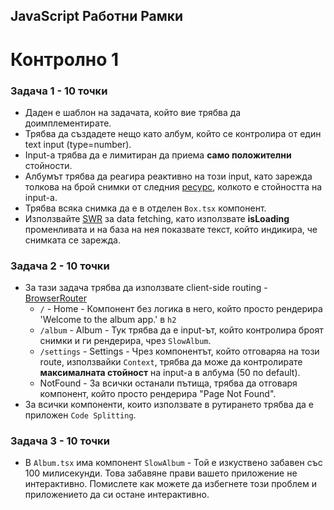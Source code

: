 ## JavaScript Работни Рамки

# Контролно 1

### Задача 1 - 10 точки

* Даден е шаблон на задачата, който вие трябва да доимплементирате.
* Трябва да създадете нещо като албум, който се контролира от един text input (type=number).
* Input-а трябва да е лимитиран да приема **само положителни** стойности.
* Албумът трябва да реагира реактивно на този input, като зарежда толкова на брой снимки от следния [ресурс](https://jsonplaceholder.typicode.com/photos), колкото е стойността на input-a.
* Трябва всяка снимка да е в отделен `Box.tsx` компонент.
* Използвайте [SWR](https://swr.vercel.app/docs/getting-started) за data fetching, като използвате **isLoading** променливата и на база на нея показвате текст, който индикира, че снимката се зарежда.

### Задача 2 - 10 точки
* За тази задача трябва да използвате client-side routing - [BrowserRouter](https://reactrouter.com/en/main/start/overview)
  * `/` - Home - Компонент без логика в него, който просто рендерира 'Welcome to the album app.' в `h2`
  * `/album` - Album - Тук трябва да е input-ът, който контролира броят снимки и ги рендерира, чрез `SlowAlbum`.
  * `/settings` - Settings - Чрез компонентът, който отговаряа на този route, използвайки `Context`, трябва да може да контролирате **максималната стойност** на input-a в албума (50 по default).
  * NotFound - За всички останали пътища, трябва да отговаря компонент, който просто рендерира "Page Not Found". 
* За всички компоненти, които използвате в рутирането трябва да е приложен `Code Splitting`.

### Задача 3 - 10 точки
* В `Album.tsx` има компонент `SlowAlbum` - Той е изкуствено забавен със 100 милисекунди. Това забавяне прави вашето приложение не интерактивно. Помислете как можете да избегнете този проблем и приложението да си остане интерактивно. 
